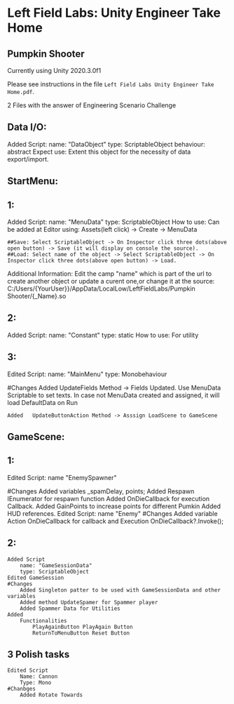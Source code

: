 # Left Field Labs: Unity Engineer Take Home

## Pumpkin Shooter

Currently using Unity 2020.3.0f1

Please see instructions in the file `Left Field Labs Unity Engineer Take Home.pdf`.

2 Files with the answer of Engineering Scenario Challenge

## Data I/O:
Added Script:
    name: "DataObject"
    type: ScriptableObject 
    behaviour: abstract
Expect use:
    Extent this object for the necessity of data export/import.

## StartMenu:
## 1:
Added Script:
    name: "MenuData"
    type: ScriptableObject
How to use: 
Can be added at Editor using:
    Assets(left click) -> Create -> MenuData

    ##Save: Select ScriptableObject -> On Inspector click three dots(above open button) -> Save (it will display on console the source).
    ##Load: Select name of the object -> Select ScriptableObject -> On Inspector click three dots(above open button) -> Load.
Additional Information: 
    Edit the camp "name" which is part of the url to create another object or update a curent one,or change it at the source: C:/Users/{YourUser}}/AppData/LocalLow/LeftFieldLabs/Pumpkin Shooter/{_Name}.so
## 2: 
Added Script:
    name: "Constant"
    type: static
How to use:
    For utility 
## 3:
Edited Script:
    name: "MainMenu"
    type: Monobehaviour

#Changes
    Added   UpdateFields Method -> Fields Updated.
            Use MenuData Scriptable to set texts.
            In case not MenuData created and assigned, it will load DefaultData on Run

    Added   UpdateButtonAction Method -> Asssign LoadScene to GameScene


## GameScene:
## 1:
Edited Script:
    name "EnemySpawner"

#Changes
    Added   variables _spamDelay, points;
    Added   Respawn IEnumerator for respawn function
    Added   OnDieCallback for execution Callback.
    Added   GainPoints to increase points for different Pumkin
    Added   HUD references.
Edited Script:
    name "Enemy"
#Changes
    Added   variable Action OnDieCallback for callback and Execution OnDieCallback?.Invoke();


## 2:
    Added Script
        name: "GameSessionData" 
        type: ScriptableObject
    Edited GameSession
    #Changes
        Added Singleton patter to be used with GameSessionData and other variables
        Added method UpdateSpamer for Spammer player
        Added Spammer Data for Utilities
    Added
        Functionalities 
            PlayAgainButton PlayAgain Button
            ReturnToMenuButton Reset Button

## 3 Polish tasks
    Edited Script
        Name: Cannon
        Type: Mono
    #Chanbges
        Added Rotate Towards


